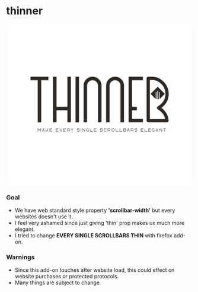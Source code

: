 # thinner
<img src="/res/slogan.svg">

### Goal
- We have web standard style property **'scrollbar-width'** but every websites doesn't use it.
- I feel very ashamed since just giving 'thin' prop makes ux much more elegant.
- I tried to change **EVERY SINGLE SCROLLBARS THIN** with firefox add-on.

### Warnings
- Since this add-on touches after website load, this could effect on website purchases or protected protocols.
- Many things are subject to change.